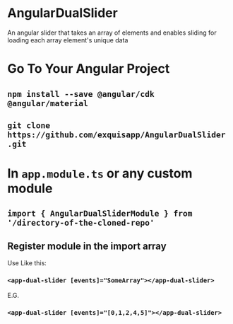 # AngularDualSlider
An angular slider that takes an array of elements and enables sliding for loading each array element's unique data

# Go To Your Angular Project
##  `npm install --save @angular/cdk @angular/material`

##  `git clone https://github.com/exquisapp/AngularDualSlider.git`

# In `app.module.ts` or any custom module
##  `import { AngularDualSliderModule } from '/directory-of-the-cloned-repo'`

##  Register module in the import array

Use Like this:
###  `<app-dual-slider [events]="SomeArray"></app-dual-slider>`

E.G.
### `<app-dual-slider [events]="[0,1,2,4,5]"></app-dual-slider>`

